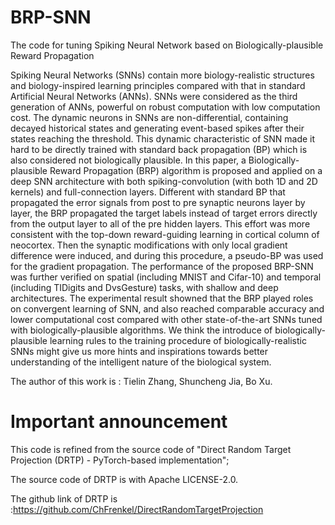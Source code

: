 # BRP-SNN
The code for tuning Spiking Neural Network based on Biologically-plausible Reward Propagation

Spiking Neural Networks (SNNs) contain more biology-realistic structures and biology-inspired learning principles compared with that in standard Artificial Neural Networks (ANNs). SNNs were considered as the third generation of ANNs, powerful on robust computation with low computation cost. The dynamic neurons in SNNs are non-differential, containing decayed historical states and generating event-based spikes after their states reaching the threshold. This dynamic characteristic of SNN made it hard to be directly trained with standard back propagation (BP) which is also considered not biologically plausible. In this paper, a Biologically-plausible Reward Propagation (BRP) algorithm is proposed and applied on a deep SNN architecture with both spiking-convolution (with both 1D and 2D kernels) and full-connection layers. Different with standard BP that propagated the error signals from post to pre synaptic neurons layer by layer, the BRP propagated the target labels instead of target errors directly from the output layer to all of the pre hidden layers. This effort was  more consistent with the top-down reward-guiding learning in cortical column of neocortex. Then the synaptic modifications with only local gradient difference were induced, and during this procedure, a pseudo-BP was used for the gradient propagation. The performance of the proposed BRP-SNN was further verified on  spatial (including MNIST and Cifar-10) and temporal (including TIDigits and DvsGesture) tasks, with shallow and deep architectures. The experimental result showned that the BRP played roles on convergent learning of SNN, and also reached comparable accuracy and lower computational cost compared with other state-of-the-art SNNs tuned with biologically-plausible algorithms. We think the introduce of biologically-plausible learning rules to the training procedure of biologically-realistic SNNs might give us more hints and inspirations towards better understanding of the intelligent nature of the biological system.

The author of this work is : Tielin Zhang, Shuncheng Jia, Bo Xu.


# Important announcement

This code is refined from the source code of "Direct Random Target Projection (DRTP) - PyTorch-based implementation";

The source code of DRTP is with Apache LICENSE-2.0.

The github link of DRTP is :https://github.com/ChFrenkel/DirectRandomTargetProjection

